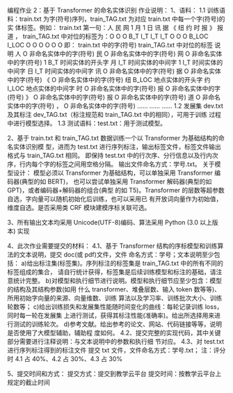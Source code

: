 编程作业 2：基于 Transformer 的命名实体识别
作业说明：
1、语料：
1.1 训练语料：train.txt 为字(符号)序列，train_TAG.txt 为对应 train.txt 中每一个字(符号)的实
体标签。例如：
train.txt 第一句：人 民 网 1 月 1 日 讯 据 《 纽 约 时 报 》 报 道 ，
train_TAG.txt 中对位的标签为：O O O B_T I_T I_T I_T O O O B_LOC I_LOC O O O O O O
即：
train.txt 中的字(符号) train_TAG.txt 中对位的标签 说明
人 O 非命名实体中的字(符号)
民 O 非命名实体中的字(符号)
网 O 非命名实体中的字(符号)
1 B_T 时间实体的开头字
月 I_T 时间实体的中间字
1 I_T 时间实体的中间字
日 I_T 时间实体的中间字
讯 O 非命名实体中的字(符号)
据 O 非命名实体中的字(符号)
《 O 非命名实体中的字(符号)
纽 B_LOC 地点实体的开头字
约 I_LOC 地点实体的中间字
时 O 非命名实体中的字(符号)
报 O 非命名实体中的字(符号)
》 O 非命名实体中的字(符号)
报 O 非命名实体中的字(符号)
道 O 非命名实体中的字(符号)
， O 非命名实体中的字(符号)
…… …… ……
1.2 发展集 dev.txt 及其标注 dev_TAG.txt（标注规范和 train_TAG.txt 中的相同），可用于训练
过程中进行模型选择。
1.3 测试语料：test.txt：用于测试模型。

2、基于 train.txt 和 train_TAG.txt 数据训练一个以 Transformer 为基础结构的命名实体识别模
型，进而为 test.txt 进行序列标注，输出标签文件，标签文件输出格式与 train_TAG.txt 相同。
即保持 test.txt 中的行次序、分行信息以及行内次序，行内每个字的标签之间用空格分隔。
输出文件命名方式：学号.txt。
    关于模型设计：
模型必须以 Transformer 为基础结构，可以单独采用 Transformer 编码器(典型的如 BERT)，
也可以尝试单独采用 Transformer 解码器(典型的如 GPT)，或者编码器+解码器的组合(典型
的如 T5)。Transformer 的层数等超参数自选，字向量可以随机初始化后训练，也可以采用已
有开放词向量作为初始值，维度自选。是否采用类 CRF 模块建模序标关联可选。

3、所有输出文本均采用 Unicode(UTF-8)编码、算法采用 Python (3.0 以上版本) 实现

4、此次作业需要提交的材料：
4.1、基于 Transformer 结构的序标模型和训练算法的文本说明，提交 doc(或 pdf)文件，文件
命名方式：学号；文本说明至少包括：
a)给出标注集(标签集)。序列标注的标签集是 train_TAG.txt 中的所有不同的标签组成的集合，
请自行统计获得，标签集是后续训练模型和标注的基础，请注意统计完整。
b)对模型和执行细节进行说明。模型和执行细节应至少包含：模型的结构及其结构参数(如用
什么 transformer、堆叠层数、输入 token 数等等)、所用初始字向量的来源、向量维数、训练
算法以及学习率、训练批次大小、训练轮数等；
c)给出训练损失和发展集性能随时间变化的曲线：每轮记录训练 loss，同时每一轮在发展集
上进行测试，获得其标注性能(准确率)。给出所选择用来进行测试的训练轮次。
d)参考文献。给出参考的论文、网站、代码链接等等，说明是否使用了大模型辅助，辅助程
度如何。
4.2、提交完整的实现代码，其中关键部分需要进行注释说明：与文本说明中的参数和执行细
节对应。
4.3、对 test.txt 进行序列标注得到的标注文件
提交 txt 文件，文件命名方式：学号.txt；
注：评分时 4.1 占 40%、4.2 占 30%、4.3 占 30%

5、提交时间和方式：
提交方式：提交到教学云平台
提交时间：按教学云平台上规定的截止时间